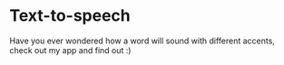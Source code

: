 # Text-to-speech

Have you ever wondered how a word will sound with different accents, check out my app and find out :)
